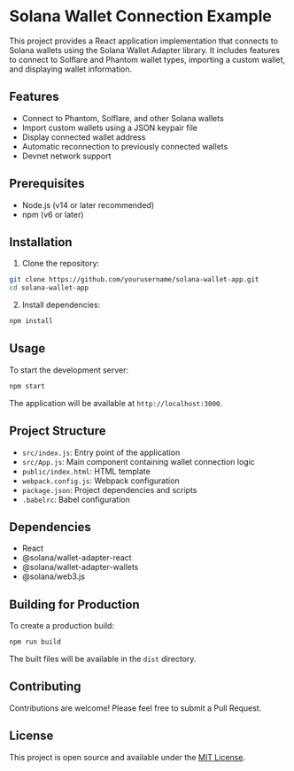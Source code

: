 # Solana Wallet Connection Example

This project provides a React application implementation that connects to Solana wallets using the Solana Wallet Adapter library. It includes features to connect to Solflare and Phantom wallet types, importing a custom wallet, and displaying wallet information.

## Features

- Connect to Phantom, Solflare, and other Solana wallets
- Import custom wallets using a JSON keypair file
- Display connected wallet address
- Automatic reconnection to previously connected wallets
- Devnet network support

## Prerequisites

- Node.js (v14 or later recommended)
- npm (v6 or later)

## Installation

1. Clone the repository:

```bash
git clone https://github.com/yourusername/solana-wallet-app.git
cd solana-wallet-app
```

2. Install dependencies:

```bash
npm install
```

## Usage

To start the development server:

```bash
npm start
```

The application will be available at `http://localhost:3000`.

## Project Structure

- `src/index.js`: Entry point of the application
- `src/App.js`: Main component containing wallet connection logic
- `public/index.html`: HTML template
- `webpack.config.js`: Webpack configuration
- `package.json`: Project dependencies and scripts
- `.babelrc`: Babel configuration

## Dependencies

- React
- @solana/wallet-adapter-react
- @solana/wallet-adapter-wallets
- @solana/web3.js

## Building for Production

To create a production build:

```bash
npm run build
```

The built files will be available in the `dist` directory.

## Contributing

Contributions are welcome! Please feel free to submit a Pull Request.

## License

This project is open source and available under the [MIT License](LICENSE).
